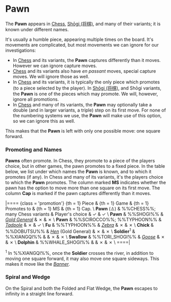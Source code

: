 # Pawn

The **Pawn** appears in [Chess](#wiki), 
[Sh&#x14d;gi (&#x5c06;&#x68cb;)](#wiki:Shogi), and many of their
variants; it is known under different names.

It's usually a humble piece, appearing multiple times on the board.
It's movements are complicated, but most movements we can ignore
for our investigations:

* In [Chess](#wiki) and its variants, the **Pawn** captures differently
  than it moves. However we can ignore capture moves.
* [Chess](#wiki) and its variants also have *en passant* moves, special
  capture moves. We will ignore those as well.
* In [Chess](#wiki) and its variants, it is typically the only piece
  which promotes (to a piece selected by the player). In
  [Sh&#x14d;gi (&#x5c06;&#x68cb;)](#wiki:Shogi), and Sh&#x14d;gi
  variants, the **Pawn** is one of the pieces which may promote.
  We will, however, ignore all promotions.
* In [Chess](#wiki) and many of its variants, the **Pawn** may optionally
  take a double (and in larger variants, a triple) step on its first
  move. For none of the numbering systems we use, the **Pawn** will
  make use of this option, so we can ignore this as well.

This makes that the **Pawn** is left with only one possible move:
one square forward.

### Promoting and Names

**Pawns** often promote. In Chess, they promote to a piece of the
players choice, but in other games, the pawn promotes to a fixed piece.
In the table below, we list under which names the **Pawn** is known, 
and to which it promotes (if any). In Chess and many of its variants,
it's the players choice to which the **Pawn** promotes. The column
marked **MS** indicates whether the pawn has the option to move more than
one square on its first move. The column **Cap** is marked if the pawn
captures differently than it moves.

|====
{class = 'promotion'}
{th = 1} Piece &
{th = 1} Game  &
{th = 1} Promotes to &
{th = 1} MS &
{th = 1} Cap. \\
**Pawn** (&#x2659;)
             &  %%CHESS%%; many Chess variants
             &  Player's choice
             &  &#x2713;
             &  &#x2713;                                                     \\
**Pawn**     &  %%SHOGI%%
             &  [*Gold General*](gold_general.html)
             &  &#x2717;
             &  &#x2717;                                                     \\
**Pawn**     &  %%SCIROCCO%%; %%TYPHOON%%
             &  [*Tadpole*](tadpole.html)
             &  &#x2717;
             &  &#x2713;                                                     \\
**Fu**       &  %%TYPHOON%%
             &  [*Zebra*](zebra.html)
             &  &#x2717;
             &  &#x2717;                                                     \\
**Chick**    &  %%DOBUTSU%%
             &  [*Hen*](gold_general.html?piece=dobutsu_hen) (Gold General)
             &  &#x2717;
             &  &#x2717;                                                     \\
**Soldier**<sup>1</sup>
             &  %%XIANGQI%%
             &
             &  &#x2717;
             &  &#x2717;                                                     \\
**Swallow**  &  %%TORI_SHOGI%%
             &  [*Goose*](goose.html)
             &  &#x2717;
             &  &#x2717;                                                     \\
**Dolphin**  &  %%WHALE_SHOGI%%
             &
             &  &#x2717;
             &  &#x2717;                                                     \\
====|

<sup>1</sup> In %%XIANGQI%%, once the **Soldier** crosses the river,
             in addition to moving one square forward, it may also
             move one square sideways. This makes it move like the
             [*Banner*](banner.html).

### Spiral and Wedge

On the Spiral and both the Folded and Flat Wedge, the **Pawn**
escapes to infinity in a straight line forward.
